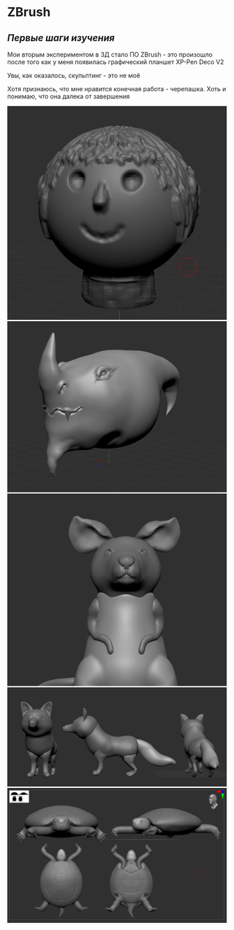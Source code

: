 # ZBrush

## _Первые шаги изучения_

Мои вторым экспериментом в 3Д стало ПО ZBrush - это произошло после того как у меня появилась графический планшет XP-Pen Deco V2

Увы, как оказалось, скульптинг - это не моё

Хотя признаюсь, что мне нравится конечная работа - черепашка. Хоть и понимаю, что она далека от завершения

![Screenshot 1](Test/Girl.png "Девочка")
![Screenshot 2](Test/Monster.png "Голова монстра")
![Screenshot 3](Test/Mouse.png "Мышь")
![Screenshot 4](Test/Fox.png "Лиса")
![Screenshot 5](Test/Turtle.png "Черепаха")

